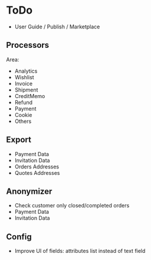 # ToDo

- User Guide / Publish / Marketplace

## Processors

Area:

- Analytics
- Wishlist
- Invoice
- Shipment
- CreditMemo
- Refund
- Payment
- Cookie
- Others

## Export

- Payment Data
- Invitation Data
- Orders Addresses 
- Quotes Addresses

## Anonymizer

- Check customer only closed/completed orders 
- Payment Data
- Invitation Data

## Config

- Improve UI of fields: attributes list instead of text field
